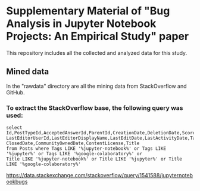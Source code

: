 # Supplementary Material of "Bug Analysis in Jupyter Notebook Projects: An Empirical Study" paper

This repository includes all the collected and analyzed data for this study.

## Mined data
In the "rawdata" directory are all the mining data from StackOverflow and GitHub. 

### To extract the StackOverflow base, the following query was used:
 
```
select Id,PostTypeId,AcceptedAnswerId,ParentId,CreationDate,DeletionDate,Score,ViewCount,OwnerUserId,OwnerDisplayName,
LastEditorUserId,LastEditorDisplayName,LastEditDate,LastActivityDate,Tags,AnswerCount,CommentCount,FavoriteCount,
ClosedDate,CommunityOwnedDate,ContentLicense,Title
from Posts where Tags LIKE '%jupyter-notebook%' or Tags LIKE '%jupyter%' or Tags LIKE '%google-colaboratory%' or
Title LIKE '%jupyter-notebook%' or Title LIKE '%jupyter%' or Title LIKE '%google-colaboratory%'
```
https://data.stackexchange.com/stackoverflow/query/1541588/jupyternotebookbugs
